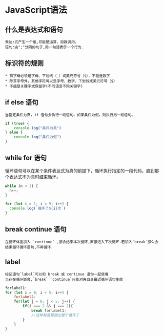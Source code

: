 # JavaScript语法

## 什么是表达式和语句
    表达:式产生一个值,可能是运算、函数调用。
    语句:由";"分隔的句子,用一句话表示一个行为.
## 标识符的规则
    * 首字母必须是字母、下划线（_）或美元符号（$），不能是数字
    * 除首字母外，其他字符可以是字母、数字、下划线或美元符号（$）
    * 不能是关键字或保留字(不同语言不同关键字)
## if else 语句
    当指定条件为真，if 语句会执行一段语句。如果条件为假，则执行另一段语句。

```js
if (true) {
    console.log("条件为真")
} else {
    console.log("条件为假")
}
```
## while for 语句
  循环语句可以在某个条件表达式为真的前提下，循环执行指定的一段代码，直到那个表达式不为真时结束循环。
```js
while (n < 3) {
  n++;
}
```
  
```js
for (let i = 1; i < 9; i++) {
  console.log(`循环了${i}次`)
}
```
## break continue 语句
    在循环体重加入 `continue` ,那会结束本次循环,直接进入下次循环.若加入`break`那么会结束循环循环语句,不再循环.
## label
    标记语句`label`可以和 break 或 continue 语句一起使用
    当存在循环嵌套,`break` `continue`只能对离自身最近循环语句生效
```js
forlabel1:
for (let i = 0; i < 5; i++) {
    forlabel2:
    for(let j = 0; j < 5; j++) {
        if(i === 2 && j === 2){
            break forlabel1;
            //这样就直接跳出整个循环了
        }
    }
}
```